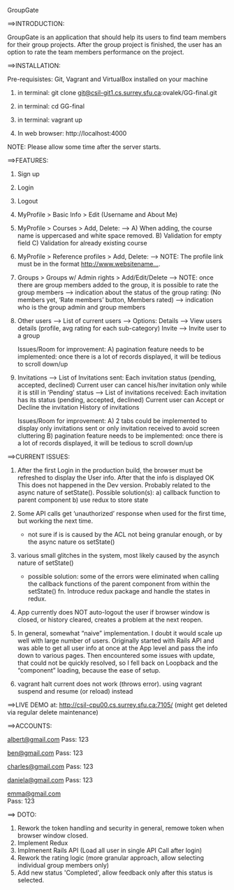 GroupGate

==>INTRODUCTION:

GroupGate is an application that should help its users to find team members 
for their group projects. After the group project is finished, the user has
an option to rate the team members performance on the project.

==>INSTALLATION:

Pre-requisistes: Git, Vagrant and VirtualBox installed on your machine 

1) in terminal: git clone git@csil-git1.cs.surrey.sfu.ca:ovalek/GG-final.git

2) in terminal: cd GG-final

3) in terminal: vagrant up

4) In web browser: http://localhost:4000

NOTE: Please allow some time after the server starts.


==>FEATURES:

1) Sign up
2) Login
3) Logout

4) MyProfile > Basic Info > Edit (Username and About Me)

5) MyProfile > Courses > Add, Delete: 
     —> A) When adding, the course name is uppercased and white space removed.
            B) Validation for empty field
            C) Validation for already existing course

6) MyProfile > Reference profiles > Add, Delete:
      —> NOTE: The profile link must be in the format http://www.websitename….

7) Groups > Groups w/ Admin rights > Add/Edit/Delete
     —> NOTE: once there are group members added to the group, it is possible to rate the group members
     —> indication about the status of the group rating: (No members yet, ‘Rate members’ button, Members rated)
     —> indication who is the group admin and group members

8) Other users
     —> List of current users
     —> Options: Details —> View users details (profile, avg rating for each sub-category)
                          Invite —> Invite user to a group

      Issues/Room for improvement:
       A) pagination feature needs to be implemented: once there is a lot of records displayed, it will be tedious to scroll down/up

9) Invitations
     —> List of Invitations sent: 
                      Each invitation status (pending, accepted, declined)
                      Current user can cancel his/her invitation only while it is still in ‘Pending’ status
     —> List of invitations received:
                      Each invitation has its status (pending, accepted, declined)
                      Current user can Accept or Decline the invitation
                      History of invitations 

      Issues/Room for improvement:
        A) 2 tabs could be implemented to display only invitations sent or only invitation received to avoid screen cluttering
        B) pagination feature needs to be implemented: once there is a lot of records displayed, it will be tedious to scroll down/up


           
==>CURRENT ISSUES:

1) After the first Login in the production build, the browser must be refreshed to display the User info. After that the info is displayed OK
    This does not happened in the Dev version. 
    Probably related to the async nature of setState().
    Possible solution(s): a) callback function to parent component
                          b) use redux to store state

2) Some API calls get ‘unauthorized’ response when used for the first time, but working the next time.
    - not sure if is is caused by the ACL not being granular enough, or by the async nature os setState()

3) various small glitches in the system, most likely caused by the asynch nature of setState()
    - possible solution: some of the errors were eliminated when calling the callback functions of the parent component from within the setState() fn.
                                   Introduce redux package and handle the states in redux.
   
4) App currently does NOT  auto-logout the user if browser window is closed, or history cleared, creates a problem at the next reopen.

5) In general, somewhat “naive” implementation. I doubt it would scale up well with large number of users. 
    Originally started with Rails API and was able to get all user info at once at the App level and pass the info down to various pages.
    Then encountered some issues with update, that could not be quickly resolved, so I fell back on Loopback and the “component” loading, 
     because the ease of setup.

6) vagrant halt current does not work (throws error).
   using vagrant suspend and resume (or reload) instead  
 

==>LIVE DEMO at: http://csil-cpu00.cs.surrey.sfu.ca:7105/
(might get deleted via regular delete maintenance)

==>ACCOUNTS:

albert@gmail.com
Pass: 123

ben@gmail.com
Pass: 123

charles@gmail.com
Pass: 123

daniela@gmail.com
Pass: 123

emma@gmail.com  
Pass: 123

==> DOTO:
1) Rework the token handling and security in general, remowe token when browser window closed. 
2) Implement Redux
3) Implmenent Rails API (Load all user in single API Call after login)
4) Rework the rating logic (more granular approach, allow selecting individual group members only)
5) Add new status 'Completed', allow feedback only after this status is selected.